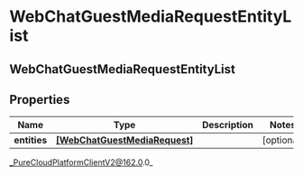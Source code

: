 # WebChatGuestMediaRequestEntityList

## WebChatGuestMediaRequestEntityList

## Properties

|Name | Type | Description | Notes|
|------------ | ------------- | ------------- | -------------|
| **entities** | [**[WebChatGuestMediaRequest]**](WebChatGuestMediaRequest) |  | [optional] |



_PureCloudPlatformClientV2@162.0.0_
